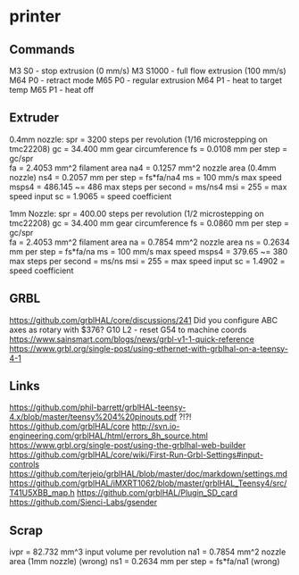 # printer

## Commands
M3 S0 - stop extrusion (0 mm/s)
M3 S1000 - full flow extrusion (100 mm/s)
M64 P0 - retract mode
M65 P0 - regular extrusion
M64 P1 - heat to target temp
M65 P1 - heat off

## Extruder
0.4mm nozzle:
spr   = 3200 steps per revolution (1/16 microstepping on tmc22208)
gc    = 34.400 mm gear circumference
fs    = 0.0108 mm per step = gc/spr   
fa    = 2.4053 mm^2 filament area
na4   = 0.1257 mm^2 nozzle area (0.4mm nozzle)
ns4   = 0.2057 mm per step = fs*fa/na4
ms    = 100 mm/s max speed
msps4 = 486.145 ~= 486 max steps per second = ms/ns4
msi   = 255 = max speed input
sc    = 1.9065 = speed coefficient 

1mm Nozzle:
spr   = 400.00 steps per revolution (1/2 microstepping on tmc22208)
gc    = 34.400 mm gear circumference
fs    = 0.0860 mm per step = gc/spr   
fa    = 2.4053 mm^2 filament area
na    = 0.7854 mm^2 nozzle area 
ns    = 0.2634 mm per step = fs*fa/na
ms    = 100 mm/s max speed
msps4 = 379.65 ~= 380 max steps per second = ms/ns
msi   = 255 = max speed input
sc    = 1.4902 = speed coefficient 


## GRBL
https://github.com/grblHAL/core/discussions/241
Did you configure ABC axes as rotary with $376?
G10 L2 - reset G54 to machine coords
https://www.sainsmart.com/blogs/news/grbl-v1-1-quick-reference
https://www.grbl.org/single-post/using-ethernet-with-grblhal-on-a-teensy-4-1

## Links
https://github.com/phil-barrett/grblHAL-teensy-4.x/blob/master/teensy%204%20pinouts.pdf ?!?!
https://github.com/grblHAL/core
http://svn.io-engineering.com/grblHAL/html/errors_8h_source.html
https://www.grbl.org/single-post/using-the-grblhal-web-builder
https://github.com/grblHAL/core/wiki/First-Run-Grbl-Settings#input-controls
https://github.com/terjeio/grblHAL/blob/master/doc/markdown/settings.md
https://github.com/grblHAL/iMXRT1062/blob/master/grblHAL_Teensy4/src/T41U5XBB_map.h
https://github.com/grblHAL/Plugin_SD_card
https://github.com/Sienci-Labs/gsender


## Scrap
ivpr = 82.732 mm^3 input volume per revolution
na1   = 0.7854 mm^2 nozzle area (1mm nozzle) (wrong)
ns1   = 0.2634 mm per step = fs*fa/na1 (wrong)